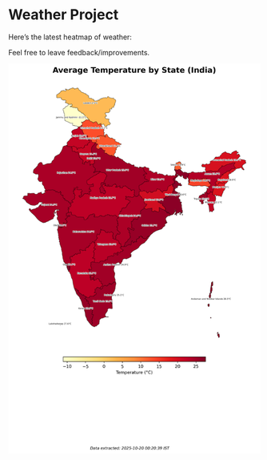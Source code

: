 # Weather Project

Here’s the latest heatmap of weather:

Feel free to leave feedback/improvements.

![India Heatmap](docs/assets/india_heatmap.png?v=F53301)
